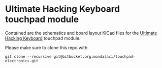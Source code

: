 Ultimate Hacking Keyboard touchpad module
=========================================

Contained are the schematics and board layout KiCad files for the [Ultimate Hacking Keyboard](https://ultimatehackingkeyboard.com/) touchpad module.

Please make sure to clone this repo with:

`git clone --recursive git@bitbucket.org:mondalaci/touchpad-electronics.git`
